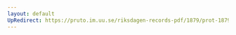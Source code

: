 ```yaml
---
layout: default
UpRedirect: https://pruto.im.uu.se/riksdagen-records-pdf/1879/prot-1879--fk--030/prot-1879--fk--030_017.pdf
---
```


